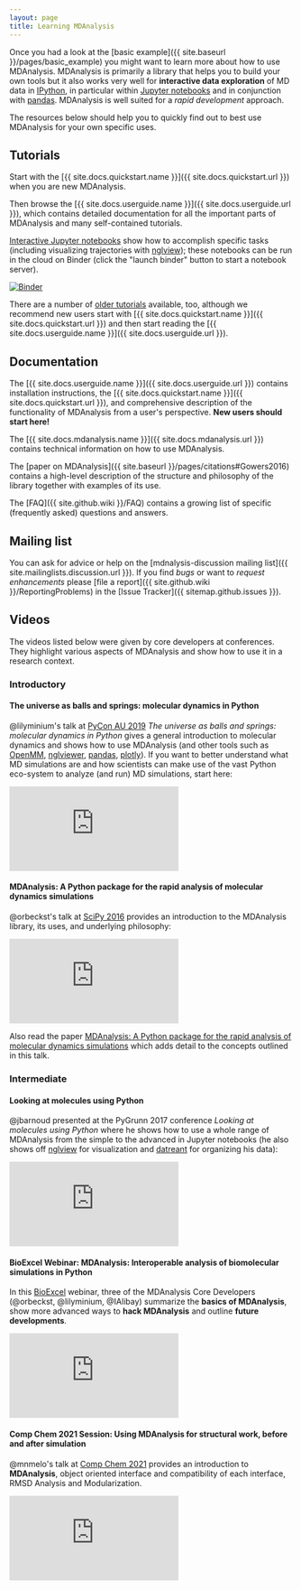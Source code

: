 ```yaml
---
layout: page
title: Learning MDAnalysis
---
```


Once you had a look at the 
[basic example]({{ site.baseurl }}/pages/basic_example) 
you might want to learn more about how to use
MDAnalysis. MDAnalysis is primarily a library that helps you to build
your own tools but it also works very well for **interactive data
exploration** of MD data in [IPython](http://ipython.org/), in
particular within [Jupyter notebooks](https://jupyter.org/) and in
conjunction with [pandas](http://pandas.pydata.org/). MDAnalysis is
well suited for a *rapid development* approach.

The resources below should help you to quickly find out to best use
MDAnalysis for your own specific uses.


## Tutorials ##

Start with the [{{ site.docs.quickstart.name }}]({{
site.docs.quickstart.url }}) when you are new MDAnalysis.

Then browse the [{{ site.docs.userguide.name }}]({{ site.docs.userguide.url }}), which contains detailed documentation for all the important parts of MDAnalysis and many self-contained tutorials.

[Interactive Jupyter
notebooks](http://nbviewer.jupyter.org/github/MDAnalysis/binder-notebook/tree/master/notebooks/)
show how to accomplish specific tasks (including visualizing
trajectories with [nglview](http://nglviewer.org/nglview/latest/));
these notebooks can be run in the cloud on Binder (click the "launch
binder" button to start a notebook server).

[![Binder](https://mybinder.org/badge.svg)](https://mybinder.org/v2/gh/MDAnalysis/binder-notebook/master?filepath=notebooks)

There are a number of [older tutorials]({{site.github.wiki}}/Tutorials) available, too, although we recommend new users start  with [{{ site.docs.quickstart.name }}]({{
site.docs.quickstart.url }}) and then start reading the [{{ site.docs.userguide.name }}]({{ site.docs.userguide.url }}).


## Documentation ##

The [{{ site.docs.userguide.name }}]({{ site.docs.userguide.url }})
contains installation instructions, the [{{ site.docs.quickstart.name
}}]({{ site.docs.quickstart.url }}), and comprehensive description of
the functionality of MDAnalysis from a user's perspective. **New users
should start here!**

The [{{ site.docs.mdanalysis.name }}]({{ site.docs.mdanalysis.url }})
contains technical information on how to use MDAnalysis. 

The [paper on MDAnalysis]({{ site.baseurl
}}/pages/citations#Gowers2016) contains a high-level description of
the structure and philosophy of the library together with examples of
its use.

The [FAQ]({{ site.github.wiki }}/FAQ) contains a 
growing list of specific (frequently asked) questions and answers.

## Mailing list ##

You can ask for advice or help on the [mdnalysis-discussion mailing
list]({{ site.mailinglists.discussion.url }}). If you find *bugs* or
want to *request enhancements* please [file a report]({{
site.github.wiki }}/ReportingProblems) in the [Issue Tracker]({{
sitemap.github.issues }}).

## Videos ##

The videos listed below were given by core developers at
conferences. They highlight various aspects of MDAnalysis and show how
to use it in a research context.

### Introductory ###

#### The universe as balls and springs: molecular dynamics in Python
@lilyminium's talk at [PyCon AU 2019](https://2019.pycon-au.org/) *The universe as balls and
springs: molecular dynamics in Python* gives a general introduction to
molecular dynamics and shows how to use MDAnalysis (and other tools
such as [OpenMM](http://openmm.org/), [nglviewer](nglviewer.org/nglview/latest/),
[pandas](https://pandas.pydata.org/),
[plotly](https://pandas.pydata.org/)). If you want to better
understand what MD simulations are and how scientists can make use of
the vast Python eco-system to analyze (and run) MD simulations, start here:

<div class="js-video">
	<iframe src="https://www.youtube.com/embed/X5umNQDqfqQ" frameborder="0"
	allowfullscreen class="video"></iframe>
</div>

#### MDAnalysis: A Python package for the rapid analysis of molecular dynamics simulations

@orbeckst's talk at [SciPy 2016](http://scipy2016.scipy.org/) provides
an introduction to the MDAnalysis library, its uses, and underlying philosophy:

<div class="js-video">
	<iframe src="https://www.youtube.com/embed/zVQGFysYDew" frameborder="0"
	allowfullscreen class="video"></iframe>
</div>

Also read the paper [MDAnalysis: A Python package for the rapid
analysis of molecular dynamics
simulations](http://conference.scipy.org/proceedings/scipy2016/oliver_beckstein.html)
which adds detail to the concepts outlined in this talk.



### Intermediate ###

#### Looking at molecules using Python
@jbarnoud presented at the PyGrunn 2017 conference _Looking at
molecules using Python_ where he shows how to use a whole range of
MDAnalysis from the simple to the advanced in Jupyter notebooks (he
also shows off [nglview](http://nglviewer.org/nglview/latest/) for
visualization and [datreant](http://datreant.org) for organizing his
data):

<div class="js-video">
	<iframe src="https://www.youtube.com/embed/RWgt1WMwMUs" frameborder="0"
	allowfullscreen class="video"></iframe>
</div>


#### BioExcel Webinar: MDAnalysis: Interoperable analysis of biomolecular simulations in Python

In this [BioExcel](https://bioexcel.eu/) webinar, three of the MDAnalysis Core
Developers (@orbeckst, @lilyminium, @IAlibay) summarize the **basics of
MDAnalysis**, show more advanced ways to **hack MDAnalysis** and outline
**future developments**.

<div class="js-video">
	<iframe src="https://www.youtube.com/embed/1Wot83DSt4E" frameborder="0"
	allowfullscreen class="video"></iframe>
</div>


#### Comp Chem 2021 Session: Using MDAnalysis for structural work, before and after simulation

@mnmelo's talk at [Comp Chem 2021](http://www.compchem.uff.br/) provides
an introduction to **MDAnalysis**, object oriented interface and 
compatibility of each interface, RMSD Analysis and Modularization. 

<div class="js-video">
	<iframe src="https://www.youtube.com/watch?v=blu2x8c6VjI" frameborder="0"
	allowfullscreen class="video"></iframe>
</div>
